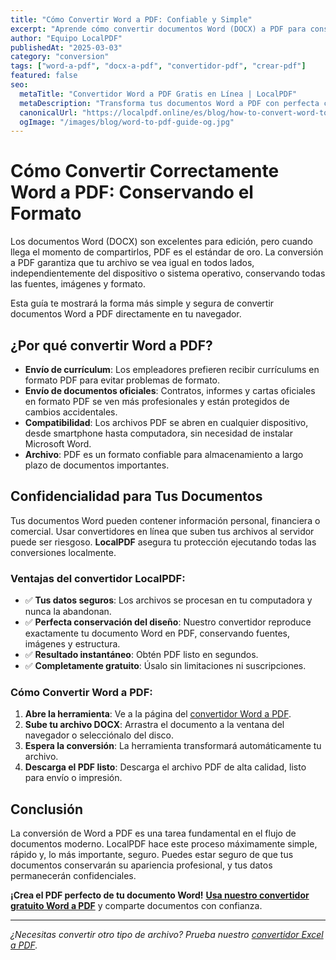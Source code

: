```yaml
---
title: "Cómo Convertir Word a PDF: Confiable y Simple"
excerpt: "Aprende cómo convertir documentos Word (DOCX) a PDF para conservar formato, fuentes e imágenes. Nuestro convertidor en línea funciona localmente, asegurando la seguridad de tus datos."
author: "Equipo LocalPDF"
publishedAt: "2025-03-03"
category: "conversion"
tags: ["word-a-pdf", "docx-a-pdf", "convertidor-pdf", "crear-pdf"]
featured: false
seo:
  metaTitle: "Convertidor Word a PDF Gratis en Línea | LocalPDF"
  metaDescription: "Transforma tus documentos Word a PDF con perfecta conservación del formato. Convertidor gratuito, rápido y seguro que funciona en tu navegador."
  canonicalUrl: "https://localpdf.online/es/blog/how-to-convert-word-to-pdf"
  ogImage: "/images/blog/word-to-pdf-guide-og.jpg"
---
```


# Cómo Convertir Correctamente Word a PDF: Conservando el Formato

Los documentos Word (DOCX) son excelentes para edición, pero cuando llega el momento de compartirlos, PDF es el estándar de oro. La conversión a PDF garantiza que tu archivo se vea igual en todos lados, independientemente del dispositivo o sistema operativo, conservando todas las fuentes, imágenes y formato.

Esta guía te mostrará la forma más simple y segura de convertir documentos Word a PDF directamente en tu navegador.

## ¿Por qué convertir Word a PDF?

-   **Envío de currículum**: Los empleadores prefieren recibir currículums en formato PDF para evitar problemas de formato.
-   **Envío de documentos oficiales**: Contratos, informes y cartas oficiales en formato PDF se ven más profesionales y están protegidos de cambios accidentales.
-   **Compatibilidad**: Los archivos PDF se abren en cualquier dispositivo, desde smartphone hasta computadora, sin necesidad de instalar Microsoft Word.
-   **Archivo**: PDF es un formato confiable para almacenamiento a largo plazo de documentos importantes.

## Confidencialidad para Tus Documentos

Tus documentos Word pueden contener información personal, financiera o comercial. Usar convertidores en línea que suben tus archivos al servidor puede ser riesgoso. **LocalPDF** asegura tu protección ejecutando todas las conversiones localmente.

### Ventajas del convertidor LocalPDF:

-   ✅ **Tus datos seguros**: Los archivos se procesan en tu computadora y nunca la abandonan.
-   ✅ **Perfecta conservación del diseño**: Nuestro convertidor reproduce exactamente tu documento Word en PDF, conservando fuentes, imágenes y estructura.
-   ✅ **Resultado instantáneo**: Obtén PDF listo en segundos.
-   ✅ **Completamente gratuito**: Úsalo sin limitaciones ni suscripciones.

### Cómo Convertir Word a PDF:

1.  **Abre la herramienta**: Ve a la página del [convertidor Word a PDF](/es/word-to-pdf).
2.  **Sube tu archivo DOCX**: Arrastra el documento a la ventana del navegador o selecciónalo del disco.
3.  **Espera la conversión**: La herramienta transformará automáticamente tu archivo.
4.  **Descarga el PDF listo**: Descarga el archivo PDF de alta calidad, listo para envío o impresión.

## Conclusión

La conversión de Word a PDF es una tarea fundamental en el flujo de documentos moderno. LocalPDF hace este proceso máximamente simple, rápido y, lo más importante, seguro. Puedes estar seguro de que tus documentos conservarán su apariencia profesional, y tus datos permanecerán confidenciales.

**¡Crea el PDF perfecto de tu documento Word!** **[Usa nuestro convertidor gratuito Word a PDF](/es/word-to-pdf)** y comparte documentos con confianza.

---

*¿Necesitas convertir otro tipo de archivo? Prueba nuestro [convertidor Excel a PDF](/es/excel-to-pdf).*